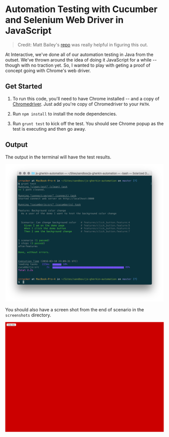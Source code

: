 # Automation Testing with Cucumber and Selenium Web Driver in JavaScript

> Credit: Matt Bailey's [repo](https://github.com/Matt-B/cucumber-js-selenium-webdriver-example) was really helpful in figuring this out.

At Interactive, we've done all of our automation testing in Java from the outset. We've thrown around the idea of doing it JavaScript for a while -- though with no traction yet. So, I wanted to play with geting a proof of concept going with Chrome's web driver.


## Get Started

1. To run this code, you'll need to have Chrome installed -- and a copy of [Chromedriver](http://chromedriver.storage.googleapis.com/index.html). Just add you're copy of Chromedriver to your `PATH`.

2. Run `npm install` to install the node dependencies.

3. Run `grunt test` to kick off the test. You should see Chrome popup as the test is executing and then go away.

## Output

The output in the terminal will have the test results.

![Test Results](assets/terminal.png)

You should also have a screen shot from the end of scenario in the `screenshots` directory.

![Test Scenario Screenshot](assets/screenshot.png)
